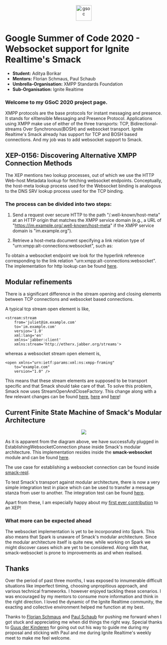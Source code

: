 <center><a href="https://summerofcode.withgoogle.com/projects/#6653942668197888"><img src="https://developers.google.com/open-source/gsoc/resources/downloads/GSoC-logo-horizontal.svg" alt="gsoc" height="50"/></a></center>

# Google Summer of Code 2020 - Websocket support for Ignite Realtime's Smack

* **Student:** Aditya Borikar
* **Mentors:** Florian Schmaus, Paul Schaub
* **Umbrella-Organisation:** XMPP Standards Foundation
* **Sub-Organisation:** Ignite Realtime

### Welcome to my GSoC 2020 project page.

XMPP protocols are the base protocols for instant messaging and presence. It stands for eXtensible Messaging and Presence Protocol. Applications using XMPP make use of either of the three transports: TCP, Bidirectional-streams Over Synchronous(BOSH) and websocket transport. Ignite Realtime's Smack already has support for TCP and BOSH based connections. And my job was to add websocket support to Smack.

## XEP-0156: Discovering Alternative XMPP Connection Methods

The XEP mentions two lookup processes, out of which we use the HTTP Web-host Metadata lookup for fetching websocket endpoints. Conceptually, the host-meta lookup process used for the Websocket binding is analogous to the DNS SRV lookup process used for the TCP binding.

### The process can be divided into two steps:

1) Send a request over secure HTTP to the path
   "/.well-known/host-meta" at an HTTP origin that matches the XMPP service domain (e.g., a URL of "https://im.example.org/.well-known/host-meta" if the XMPP service domain is "im.example.org").

2) Retrieve a host-meta document specifying a link relation type of "urn:xmpp:alt-connections:websocket", such as: 


	<XRD xmlns='http://docs.oasis-open.org/ns/xri/xrd-1.0'>
	    <Link rel="urn:xmpp:alt-connections:websocket" href="wss://im.example.org:443/ws" />
	</XRD>
       

To obtain a websocket endpoint we look for the hyperlink reference corresponding to the link relation "urn:xmpp:alt-connections:websocket". The implementation for http lookup can be found [here](https://github.com/igniterealtime/Smack/commit/dcb66eef592bf3959a3aaafae0802e0b35500e2d).

## Modular refinements

There is a significant difference in the stream opening and closing elements between TCP connections and websocket based connections.

A typical tcp stream open element is like,

	<stream:stream
		from='juliet@im.example.com'
		to='im.example.com'
		version='1.0'
		xml:lang='en'
		xmlns='jabber:client'
		xmlns:stream='http://etherx.jabber.org/streams'>


whereas a websocket stream open element is,

	<open xmlns="urn:ietf:params:xml:ns:xmpp-framing"
		to="example.com"
		version="1.0" />



This means that these stream elements are supposed to be transport specific and that Smack should take care of that. To solve this problem, Smack now uses StreamOpenAndCloseFactory. This change along with a few relevant changes can be found [here](https://github.com/igniterealtime/Smack/commit/0e49adff1d4d88359c3a0c2c2d60efdfc31677e8), [here](https://github.com/igniterealtime/Smack/commit/9fcc97836bf5bb8fb788dc44675bf4e5f50e6f25) and [here](https://github.com/igniterealtime/Smack/commit/648a1cfab1f69f9b00070182d55142d3d0f35965)!

## Current Finite State Machine of Smack's Modular Architecture

<center>
    <img src="https://adiaholic.github.io/GSOC2020/assets/images/websocketAndTcp.png">
</center>

As it is apparent from the diagram above, we have successfully plugged in EstablishingWebsocketConnection phase inside Smack's modular architecture. This implementation resides inside the <b>smack-websocket</b> module and can be found [here](https://github.com/igniterealtime/Smack/pull/399).

The use case for establishing a websocket connection can be found inside [smack-repl]().

To test Smack's transport against modular architecture, there is now a very simple integration test in place which can be used to transfer a message stanza from user to another. The integration test can be found [here](https://github.com/igniterealtime/Smack/commit/fcaeca48ec0eb3848c51ee778ce3626b06c9b7db).

Apart from these, I am especially happy about my [first ever contribution](https://github.com/xsf/xeps/commit/b5924b77908d6762345f95d2972169cc3f93c785) to an XEP!

### What more can be expected ahead

The websocket implementation is yet to be incorporated into Spark. This also means that Spark is unaware of Smack's modular architecture. Since the modular architecture itself is quite new, while working on Spark we might discover cases which are yet to be considered. Along with that, smack-websocket is prone to improvements as and when realised.


## Thanks

Over the period of past three months, I was exposed to innumerable difficult situations like imperfect timing, choosing unpropitious approach, and various technical frameworks. I however enjoyed tackling these scenarios. I was encouraged by my mentors to consume more information and think in the right direction. I loved the dynamic of the Ignite Realtime community, the exacting and collective environment helped me function at my best.

Thanks to [Florian Schmaus](https://github.com/Flowdalic) and [Paul Schaub](https://github.com/vanitasvitae) for pushing me forward when I got stuck and appreciating me when did things the right way. Special thanks to [Guus der Kinderen](https://github.com/guusdk) for going out out his way to guide me during my proposal and sticking with Paul and me during Ignite Realtime's weekly meet to make me feel welcome.
